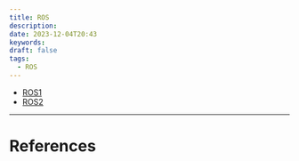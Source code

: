 ```yaml
---
title: ROS
description: 
date: 2023-12-04T20:43
keywords: 
draft: false
tags:
  - ROS
---
```

- [ROS1](/notes/computer/ros/ros1)
- [ROS2](/notes/)

---
# References
